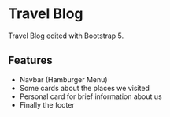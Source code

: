 # Travel Blog

Travel Blog edited with Bootstrap 5.

## Features

- Navbar (Hamburger Menu)
- Some cards about the places we visited
- Personal card for brief information about us
- Finally the footer

